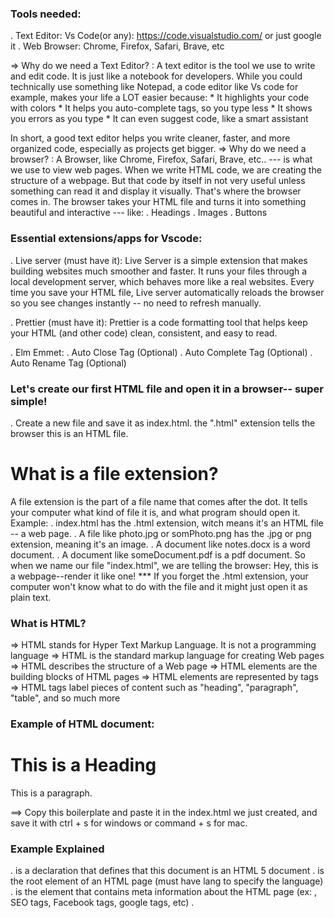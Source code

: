 ### Tools needed:
. Text Editor: Vs Code(or any): https://code.visualstudio.com/ or just google it
. Web Browser: Chrome, Firefox, Safari, Brave, etc

=> Why do we need a Text Editor? : A text editor is the tool we use to write and edit code. It is just like a notebook for developers. While you could technically use something like Notepad, a code editor like Vs code for example, makes your life a LOT easier because:
    * It highlights your code with colors
    * It helps you auto-complete tags, so you type less
    * It shows you errors as you type
    * It can even suggest code, like a smart assistant

In short, a good text editor helps you write cleaner, faster, and more organized code, especially as projects get bigger.
=> Why do we need a browser? : A Browser, like Chrome, Firefox, Safari, Brave, etc.. --- is what we use to view web pages. When we write HTML code, we are creating the structure of a webpage. But that code by itself in not very useful unless something can read it and display it visually. That's where the browser comes in.
The browser takes your HTML file and turns it into something beautiful and interactive --- like:
. Headings
. Images
. Buttons


### Essential extensions/apps for Vscode: 
. Live server (must have it): Live Server is a simple extension that makes building websites much smoother and faster. It runs your files through a local development server, which behaves more like a real websites. Every time you save your HTML file, Live server automatically reloads the browser so you see changes instantly -- no need to refresh manually. 
  
. Prettier (must have it): Prettier is a code formatting tool that helps keep your HTML (and other code) clean, consistent, and easy to read.

.   Elm Emmet: 
. Auto Close Tag (Optional)
. Auto Complete Tag (Optional)
. Auto Rename Tag (Optional)

### Let's create our first HTML file and open it in a browser-- super simple!
. Create a new file and save it as index.html. the ".html" extension tells the browser this is an HTML file. 
# What is a file extension?
A file extension is the part of a file name that comes after the dot. It tells your computer what kind of file it is, and what program should open it.
Example:
. index.html has the .html extension, witch means it's an HTML file -- a web page.
. A file like photo.jpg or somPhoto.png has the .jpg or png extension, meaning it's an image.
. A document like notes.docx is a word document.
. A document like someDocument.pdf is a pdf document.
So when we name our file "index.html", we are telling the browser: Hey, this is a webpage--render it like one!
*** If you forget the .html extension, your computer won't know what to do with the file and it might just open it as plain text.

### What is HTML?
=> HTML stands for Hyper Text Markup Language. It is not a programming language
=> HTML is the standard markup language for creating Web pages
=> HTML describes the structure of a Web page
=> HTML elements are the building blocks of HTML pages
=> HTML elements are represented by tags
=> HTML tags label pieces of content such as "heading", "paragraph", "table", and so much more
### Example of HTML document:
<!DOCTYPE html>
<html>
    <head>
        <title>Page Title</title>
    </head>
    <body>
        <h1>This is a Heading</h1>
        <p>This is a paragraph.</p>
    </body>
</html>

==> Copy this boilerplate and paste it in the index.html we just created, and save it with ctrl + s for windows or command + s for mac.


### Example Explained
. <!DOCTYPE html> is a declaration that defines that this document is an HTML 5 document
. <html> is the root element of an HTML page (must have lang to specify the language)
. <head> is the element that contains meta information about the HTML page (ex: , SEO tags, Facebook tags, google tags, etc)
. <title> is the element that contains the title of the HTML page
. <body> is the element that contains the main content of the HTML page, and it is a container for all the visible contents, such as headings, paragraphs, images, hyperlinks, tables, list, etc
. <h1> element defines a large heading
. <p> element defines a paragraph

# what is the root element? 
In HTML, the root is the very top-level element that contains everything on the page. That root element is the <html> tag. 
It looks like this:
<html>
    <!-- Everything else goes inside here -->
</html>
Think of it like a big box that holds all the other boxes inside it.
Every HTML document must have this <html> element --- it's where the browser starts reading your page.

# what is an element?
An HTML element is defined by a start tag, some content, and an end tag
Example
Full element => <tagname>content</tagname>
Open element => <tagname>
Content of the element => content
Close element => </tagname>

*** ==> Important Note: You can't just make up your own HTML elements. You have to use the elements that are already defined in the HTML standard, because the browser won't understand it and it is not a valid HTML element. <== ***

*** ==> Note: Some HTML element have no content. These elements are called empty elements. Empty elements do not have an end tag! <== ***

*** So we can say that HTML is a suite of elements, that come together to build the structure of a webpage ***


### Examples of some elements ###
*** Headings ***
==> HTML Headings are titles or subtitles that you want to display on a webpage.
==> HTML Headings are defined with the <h1> to <h6>.
==> The <h1> defines the most important heading. 
==> The <h6> defines the least important heading.

"Headings in HTML aren't just about making text big and bold.
They actually play a really important role in how your page is understood—by both users and search engines.

-> Search engines, like Google, use headings to figure out the structure and content of your page.
-> And real people? They often skim a page by scanning the headings to find what they’re looking for.

That’s why it’s super important to use headings properly—to show the outline or hierarchy of your content.

Let's see some example: 
<h1>This is heading 1</h1>
<h2>This is heading 2</h2>
<h3>This is heading 3</h3>
<h4>This is heading 4</h4>
<h5>This is heading 5</h5>
<h6>This is heading 6</h6>

*** Paragraphs ***
The <p></p> tag in HTML stands for paragraph--- and it's used to group blocks of text together. It is perfect for writing articles, blog posts. descriptions, any body text on your site.
Whenever you want to write a sentence or a chunk of text, wrap it in a <p> element like this:
<p>This is a paragraph.</p>

*** HTML horizontal rules ***
The <hr> tag defines a thematic break in an HTML page, and is most often displayed as horizontal rule. It is used to separate content (or define a change) in an HTML page
ex: 
<h1>This is heading 1</h1>
<p>This is a paragraph.</p>
<hr>
<h1>This is heading 2</h1>
<p>This is a paragraph.</p</p>

*** ==> Important note: <hr> tag is an empty tag, which means that it has no end tag <== ***

*** HTML Line breaks ***
The HTML <br> element defines a line break.
Use <br> if you want a line break (a new line) without starting a new paragraph
ex: 
<p>This is <br> a paragraph <br> with line breaks. </p>

*** ==> Important note: <br> tag is an empty tag, which means that it has no end tag <== ***

*** HTML <pre> ***
The HTML <pre> element defines preformatted text.
The text inside a <pre> element is displayed in a fixed-width font(usually courier), and it preserves both paces and line breaks.

Let's see an example with the <p> tag and the <pre> tag:
<p>
    This is a paragraph one.
    This is a paragraph two.
    This is a paragraph three.
    This is a paragraph four.
</p>
<pre>
    This is a paragraph one.
    This is a paragraph two.
    This is a paragraph three.
    This is a paragraph four.
</pre>

*** Lists ***
HTML gives us two main types of lists: Ordered and unordered lists.
*** Unordered lists ***
An unordered list uses the <ul> tag, and it creates a list with bullet points.
Each item inside the list is written with an <li> tag
===> Important note:  Nexted HTML element: HTML element can be nested (this means that elements can contain other elements). <===
ex:
<ul>
    <li>This is a list item</li>
    <li>This is another list item</li>
    <li>This is a third list item</li>
</ul>
This show up as a bulleted list in the browser.
*** Ordered lists ***
An ordered list uses the <ol> tag, and it creates a list with numbers.
Each item inside the list is written with an <li> tag
ex: 
<ol>
    <li>Milk</li>
    <li>Bread</li>
    <li>Eggs</li>
</ol>
This is great for things like instructions or rankings--- any time where the order matters.

---- ------
Before we continue to learn other tags, we need to learn what is attributes and comments.
---- ------
Let's start with the comments.
### Comment:
Sometimes, you want to leave notes in your code --- either for yourself or for other developers. That's where HTML comments come in.
A comment won't show up on the webpage.
It's only visible in the code, and the browser completely ignores it.
To write a comment you need to open and close as any HTML tags; 
<!-- THis is the open
and here is the content or comment you want to leave or hide
--> THis the closing
ex: <!--  THis is a comment -->
*** ==> You can use comments to: 1. Explain your code 2. Leave reminders for yourself or other developers 3. Temporarily disable a piece of code without deleting it <== ***

### Attributes:
HTML attributes give extra information about an element.
They ALWAYS go inside the opening tag, and they always follow this format: name="value" or just name
Ex: <img src="image.jpg" alt="This is an image">
<input type="button" placeholder="Enter your name" required>
### ==>For the image:
    . src is an attribute that tells the browser where the image is located
    . alt is another attribute that describes the image--- for screen readers or if the image doesn't load

As we learn what is an attributes, let explore other tag elements. 
*** Images ***
The <img> tag is used to display images on a web page.
It's a self-closing tag, which means that it doesn't need an opening and closing tag.
ex: <img src="image.jpg" alt="This is an image">
    .src stands for source --- it tells the browser where to find the image file.
    .alt stands for alternative text --- this shows up if the image can't load, and it's also used by screen readers.
    You can also add extra attributes like width, height, or even style to control how the image looks on your page.

===> We will see how to use external image and local image. External images are images that does not reside on your server or local machine. You will just use link and add it to the source. The internal image is the image that you add first into your local server or local computer and then reference it.
*** HTML Links ***
In HTML, we use the <a> tag to create links---short for anchor.
ex: <a href="https://www.google.com">Visit google</a>
===> The href attribute stands for hyperlink reference(You do not need to memorize it)--- it tells the browser where the link should go.
===> The text between the tags is what the user clicks on
So in this case, when someone clicks "Visit google" in our example, it will take them to google.com
===> You can use links to:
    . Navigate to other websites
    . Link to other pages on your own website
    . Or even jump to specific sections on the same page inside your website

The <a> tag can as also a special attribute call "target". It specifies where to open the linked.
The target attribute can have one of the following values:
    . _self - Default. Opens the document in the same windows/tab as it was clicked
    . _blank - Opens the document in a new window or tab
    . _parent - Opens the document in the parent frame
    . _top - Opens the document in the full body of the window
Here are some examples: 
<a href="https://www.google.com" target="_blank">Visit google</a>
<a href="https://www.google.com" target="_parent">Visit google</a>
<a href="https://www.google.com" target="_top">Visit google</a>

The <link> tag is used to link external resources to your webpage--- not for clicking, but for connecting behind the scenes.
ex: <link rel="stylesheet" href="style.css">
This tells the browser: Hey, go grab that CSS file and apply the style to this page.
===> Note that css is a styling language, we will touch a little bit that later.

So what is the difference between the <a> and <link> tags?
 . <a> is for navigation --- used always in the <body> of your HTML, visible and clickable by users
 . <link> is for resources --- usually used inside the <head> of your HTML, used by the browser, and hidden to the user.

*** HTML div ***
The <div> tag in HTML stands for division --- and it's used to group content together.
You can think of a <div> like an empty box that you can fill with anything: text, images, headings, buttons --- whatever you want.
ex: 
<div>
  <h2>My Section</h2>
  <p>This is a paragraph inside a div.</p>
</div>
why is this useful?
    . it helps organize your layout
    . Makes it easier to style sections of your page using CSS
    . And let's you target specific parts of your content with JavaScript

*** HTML Semantic ELements ***
Semantic elements in HTML are tags that clearly describe their meaning --- both to the browser and to humans who reading your code.
For example, instead of using a plain <div> for everything, you can use semantic tags like:

 . <header> - for the top section of your page
 . <nav> - for the navigation menus
 . <main> - for the main content of your page
 . <section> - for grouping related content
 . <article> - for blog posts or news stories
 . <footer> - for the bottom section of your page

Ex:
<header>
  <h1>My Website</h1>
</header>

<nav>
  <a href="#">Home</a>
  <a href="#">About</a>
</nav>

<main>
  <section>
    <h2>Welcome!</h2>
    <p>This is my homepage content.</p>
  </section>
</main>

<footer>
  <p>Copyright 2025</p>
</footer>

Semantic elements make your code:
 . Easier to read
 .  Better for SEO
 . And more accessible to screen readers

In short:
Semantic HTML gives your code structure and meaning—not just style."
 
===> Important Node: Semantic elements, <header>, <nav>, <main>, <section>, <article>, <footer> are container just like the <div>, the only key difference here is that semantic elements describe the purpose of the content, both for developers (readability) and for the browser (SEO) as already stated earlier.

*** HTML Block and Inline Elements ***
In HTML, every element is either a block or an inline element. --- and understanding the difference is key to building clean websites.

 # Block-level elements
 Block-level elements take up the full width available and always start on a new line. They kind of act like big building blocks that stack on top of each other.
    Ex:
    <div>, <p>, <h1> to <h6>, <section>, <footer>, <header>, <article>, <nav>, <aside>, <li>, <form>, <table>, <ul>, <ol>, <pre>
    When you use a block element, it pushes the next thing down to a new line.
    ex: 
    <div>First block element</div>
    <div>Second block element</div>

# Inline element
Inline elements, on the other hand, only take up as much space as they need. They stay in line with other content, like a words in a sentence.
    Ex:
    <span>, <a>, <small>, <em>, <img>, <strong>, <input>, <textarea>, <select>, <button>, <label>
    So if you use an inline tag, it won't break the flow of the text. ---it just fits right into it.
    Ex1:
    <span>Block element one</span>
    <span>Block element two</span>
    Ex2: 
    <p>This is a <strong>Strong</strong> word inside a paragraph</p>
    Here, <p> is block-level — it starts on a new line.
    But <strong> is inline — it just styles part of the text within the line.
    Knowing when to use block or inline elements helps you control how your content flows and how your layout behaves."












